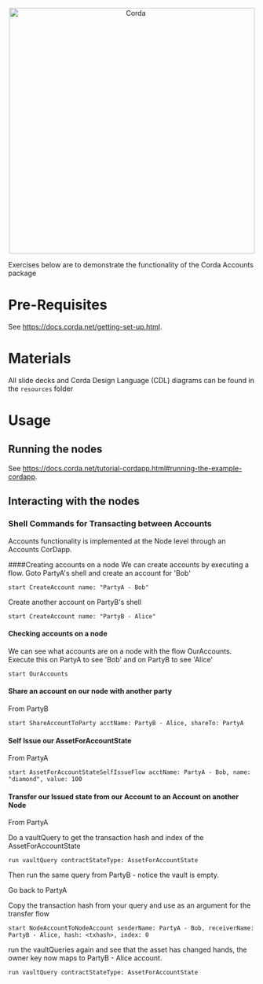<p align="center">
  <img src="https://camo.githubusercontent.com/a7b7d659d6e01a9e49ff2d9919f7a66d84aac66e/68747470733a2f2f7777772e636f7264612e6e65742f77702d636f6e74656e742f75706c6f6164732f323031362f31312f66673030355f636f7264615f622e706e67" alt="Corda" width="500">
  <p></p>
 
</p>


Exercises below are to demonstrate the functionality of the Corda Accounts package



# Pre-Requisites

See https://docs.corda.net/getting-set-up.html.

# Materials

All slide decks and Corda Design Language (CDL) diagrams can be found in the `resources` folder

# Usage

## Running the nodes

See https://docs.corda.net/tutorial-cordapp.html#running-the-example-cordapp.

## Interacting with the nodes


### Shell Commands for Transacting between Accounts

Accounts functionality is implemented at the Node level through an Accounts CorDapp. 

####Creating accounts on a node
We can create accounts by executing a flow.
Goto PartyA's shell and create an account for 'Bob'

``
start CreateAccount name: "PartyA - Bob"
``

Create another account on PartyB's shell

``
start CreateAccount name: "PartyB - Alice"
``


#### Checking accounts on a node
We can see what accounts are on a node with the flow OurAccounts. 
Execute this on PartyA to see 'Bob' and on PartyB to see 'Alice'

``
start OurAccounts
``

#### Share an account on our node with another party

From PartyB

``
start ShareAccountToParty acctName: PartyB - Alice, shareTo: PartyA
``

#### Self Issue our AssetForAccountState

From PartyA

``
start AssetForAccountStateSelfIssueFlow acctName: PartyA - Bob, name: "diamond", value: 100
``

#### Transfer our Issued state from our Account to an Account on another Node

From PartyA

Do a vaultQuery to get the transaction hash and index of the AssetForAccountState

``
run vaultQuery contractStateType: AssetForAccountState
``

Then run the same query from PartyB - notice the vault is empty.

Go back to PartyA

Copy the transaction hash from your query and use as an argument for the transfer flow

``
start NodeAccountToNodeAccount senderName: PartyA - Bob, receiverName: PartyB - Alice, hash: <txhash>, index: 0
``

run the vaultQueries again and see that the asset has changed hands, the owner key now
maps to PartyB - Alice account.

``
run vaultQuery contractStateType: AssetForAccountState
``

